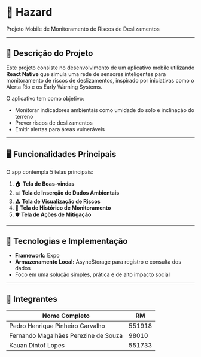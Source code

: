 # 📱 Hazard
Projeto Mobile de Monitoramento de Riscos de Deslizamentos

---

## 🚀 Descrição do Projeto

Este projeto consiste no desenvolvimento de um aplicativo mobile utilizando **React Native** que simula uma rede de sensores inteligentes para monitoramento de riscos de deslizamentos, inspirado por iniciativas como o Alerta Rio e os Early Warning Systems.

O aplicativo tem como objetivo:  
- Monitorar indicadores ambientais como umidade do solo e inclinação do terreno  
- Prever riscos de deslizamentos  
- Emitir alertas para áreas vulneráveis  

---

## 🖥️ Funcionalidades Principais

O app contempla 5 telas principais:  
1. 🏠 **Tela de Boas-vindas**  
2. 📊 **Tela de Inserção de Dados Ambientais**  
3. ⚠️ **Tela de Visualização de Riscos**  
4. 📜 **Tela de Histórico de Monitoramento**  
5. 🛡️ **Tela de Ações de Mitigação**  

---

## 💾 Tecnologias e Implementação

- **Framework:** Expo  
- **Armazenamento Local:** AsyncStorage para registro e consulta dos dados  
- Foco em uma solução simples, prática e de alto impacto social  

---

## 👥 Integrantes

| Nome Completo           | RM       |
|------------------------|----------|
| Pedro Henrique Pinheiro Carvalho          | 551918    |
| Fernando Magalhães Perezine de Souza           | 98010    |
| Kauan Dintof Lopes           | 551733    |

